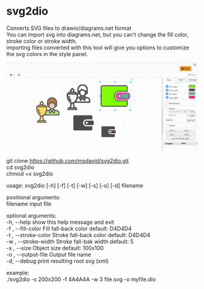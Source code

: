 # svg2dio
Converts SVG files to drawio/diagrams.net format  
You can import svg into diagrams.net, but you can't change the fill color, stroke color or stroke width.  
importing files converted with this tool will give you options to customize the svg colors in the style panel.

![screenshot](https://github.com/msdavid/svg2dio/blob/main/img/screenshot.png)


git clone https://github.com/msdavid/svg2dio.git  
cd svg2dio  
chmod +x svg2dio  

usage: svg2dio [-h] [-f] [-t] [-w] [-s] [-o] [-d] filename

positional arguments:  
  filename              input file  

optional arguments:  
  -h, --help            show this help message and exit  
  -f , --fill-color     Fill fall-back color default: D4D4D4  
  -t , --stroke-color   Stroke fall-back color default: D4D4D4  
  -w , --stroke-width   Stroke fall-bak width default: 5  
  -s , --size           Object size default: 100x100  
  -o , --output-file    Output file name  
  -d, --debug           print resulting root svg (xml)  


example:   
./svg2dio -s 200x200 -f 4A4A4A -w 3 file.svg -o myfile.dio  


